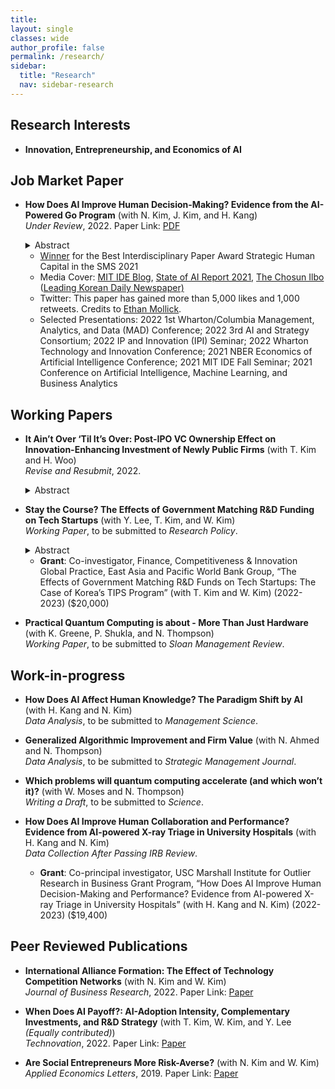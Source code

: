 ```yaml
---
title: 
layout: single
classes: wide
author_profile: false
permalink: /research/
sidebar:
  title: "Research"
  nav: sidebar-research
---
```


## Research Interests
+ **Innovation, Entrepreneurship, and Economics of AI**  

## Job Market Paper
+ **How Does AI Improve Human Decision-Making? Evidence from the AI-Powered Go Program** (with N. Kim, J. Kim, and H. Kang)  
*Under Review*, 2022. 
Paper Link:
<a href="/assets/papers/JMP_GO.pdf">PDF</a>
  <details>
  <summary>Abstract</summary>
    <blockquote>Firms increasingly utilize AI to assist or replace human tasks. However, AI can also train humans and make them better. We study how the AI’s instructional role improves human decision-making in the professional Go games where an AI-powered Go program (APG) unexpectedly surpassed the best human player, surpassing the best human knowledge and skill accumulated over thousands of years. To isolate the learning-from-AI effect, we compare the quality of human moves to that of AI’s superior solutions, before and after the initial public release of an APG. Our analysis of 750,990 moves in 25,033 games suggests that APG’s training significantly improved the players’ move quality—reducing the number of errors and the magnitude of the most critical mistake. The improvement is most prominent in the early stage of a game when uncertainty is higher. Further, younger players benefit more than older players, suggesting generational inequality in learning from AI.</blockquote>
  </details>
  
  + <a href="https://www.strategicmanagement.net/ig-strategic-human-capital/past-awards">Winner</a> for the Best Interdisciplinary Paper Award Strategic Human Capital in the SMS 2021
  + Media Cover: <a href="https://medium.com/mit-initiative-on-the-digital-economy/how-ai-can-improve-human-decision-making-f70964659aae">MIT IDE Blog</a>, <a href="https://docs.google.com/presentation/d/1bwJDRC777rAf00Drthi9yT2c9b0MabWO5ZlksfvFzx8/edit#slide=id.gedaf89a37f_1_0">State of AI Report 2021</a>, <a href="https://www.chosun.com/sports/sports_general/2021/10/26/7TN3Y4MZCZCVNAQSCDRAXT7SJI/">The Chosun Ilbo</a> (<a href="https://en.wikipedia.org/wiki/The_Chosun_Ilbo">Leading Korean Daily Newspaper)</a>
  + Twitter: This paper has gained more than 5,000 likes and 1,000 retweets. Credits to <a href="https://twitter.com/emollick/status/1508651631151362050">Ethan Mollick</a>.
  + Selected Presentations: 2022 1st Wharton/Columbia Management, Analytics, and Data (MAD) Conference; 2022 3rd AI and Strategy Consortium; 2022 IP and Innovation (IPI) Seminar; 2022 Wharton Technology and Innovation Conference; 2021 NBER Economics of Artificial Intelligence Conference; 2021 MIT IDE Fall Seminar; 2021 Conference on Artificial Intelligence, Machine Learning, and Business Analytics


## Working Papers  

+ **It Ain’t Over ‘Til It’s Over: Post-IPO VC Ownership Effect on Innovation-Enhancing Investment of Newly Public Firms** (with T. Kim and H. Woo)  
*Revise and Resubmit*, 2022.
  <details>
  <summary>Abstract</summary>
    <blockquote>Although the existing literature has discussed the effects of VC firms on investee ventures before and at the time of an IPO, less is known about how they influence the strategic decisions of newly public firms after the IPO. Conventional wisdom is that VC investors exit from a venture investment through an IPO. However, we find that VC investors hold a significant amount of shares for years after an IPO. This study examines how VC investors affect a firm after an IPO. Building on the literature on governance through ownership, we argue that post-IPO VC shareholders encourage innovation-enhancing investments of newly public firms and that post-IPO VC ownership positively affects the market value of newly public firms. Our underlying logic is that outcomes created by innovation-enhancing investments of newly public firms can be beneficial to not only themselves but also VC shareholders for VC reputation, network externality, and knowledge acquisition. Consistent with our arguments, our empirical study shows that post-IPO VC ownership is positively related to R&D intensity, CAPEX investment, and Tobin’s Q of newly public firms and that these relationships are amplified when a lead VC is located close to the firm, when a VC investor sits on the board, and when investees are in technology-intensive industries. This study expands the scope of the VC effect on investee ventures beyond an IPO.</blockquote>
  </details>  

+ **Stay the Course? The Effects of Government Matching R&D Funding on Tech Startups** (with Y. Lee, T. Kim, and W. Kim)  
*Working Paper*, to be submitted to *Research Policy*.
  <details>
  <summary>Abstract</summary>
    <blockquote>Governments have provided significant R&D funding for startups that are significant sources of innovation. The literature that examines the efficacy of R&D funding programs has found mixed results, likely due to program design and implementation issues. In this paper, we examine a special matching R&D subsidy program for startups in which the government provides a substantial amount of matching R&D funds to the awardees of private VCs. Using both secrecy and hand-collected data, we examine the effects of a government matching R&D subsidy to startups’ subsequent investment and innovation. With a regression discontinuity, we find that startups funded by TIPS obtain more patents and subsequent investments than startups not supported by the program. It implies the effectiveness of this program can be increased by imposing the recipient selection system to the private sector. Our study also reveals that TIPS awardees tend to maintain their overall business model while adjusting their strategies in terms of technology development, new technology adoption, and HRM practices.</blockquote>
  </details>  

  + **Grant**: Co-investigator, Finance, Competitiveness & Innovation Global Practice, East Asia and Pacific World Bank Group, “The Effects of Government Matching R&D Funds on Tech Startups: The Case of Korea’s TIPS Program” (with T. Kim and W. Kim) (2022-2023) ($20,000)

+ **Practical Quantum Computing is about - More Than Just Hardware** (with K. Greene, P. Shukla, and N. Thompson)  
*Working Paper*, to be submitted to *Sloan Management Review*.  


## Work-in-progress

+ **How Does AI Affect Human Knowledge? The Paradigm Shift by AI** (with H. Kang and N. Kim)   
*Data Analysis*, to be submitted to *Management Science*. 

+ **Generalized Algorithmic Improvement and Firm Value** (with N. Ahmed and N. Thompson)   
*Data Analysis*, to be submitted to *Strategic Management Journal*. 

+ **Which problems will quantum computing accelerate (and which won’t it)?** (with W. Moses and N. Thompson)  
*Writing a Draft*, to be submitted to *Science*.

+ **How Does AI Improve Human Collaboration and Performance? Evidence from AI-powered X-ray Triage in University Hospitals** (with H. Kang and N. Kim)   
*Data Collection After Passing IRB Review*.
  + **Grant**: Co-principal investigator, USC Marshall Institute for Outlier Research in Business Grant Program, “How Does AI Improve Human Decision-Making and Performance? Evidence from AI-powered X-ray Triage in University Hospitals” (with H. Kang and N. Kim) (2022-2023) ($19,400)

## Peer Reviewed Publications
+ **International Alliance Formation: The Effect of Technology Competition Networks** (with N. Kim and W. Kim)   
*Journal of Business Research*, 2022.
Paper Link:
<span style="float:center"><a href="https://www.sciencedirect.com/science/article/abs/pii/S0148296322001230">Paper</a>

+ **When Does AI Payoff?: AI-Adoption Intensity, Complementary Investments, and R&D Strategy** (with T. Kim, W. Kim, and Y. Lee *(Equally contributed)*)  
*Technovation*, 2022.
Paper Link:
<span style="float:center"><a href="https://www.sciencedirect.com/science/article/pii/S0166497222001377?dgcid=coauthor">Paper</a>
  
+ **Are Social Entrepreneurs More Risk-Averse?** (with N. Kim and W. Kim)  
*Applied Economics Letters*, 2019.
Paper Link:
<span style="float:center"><a href="https://www.tandfonline.com/doi/full/10.1080/13504851.2018.1524122">Paper</a>
